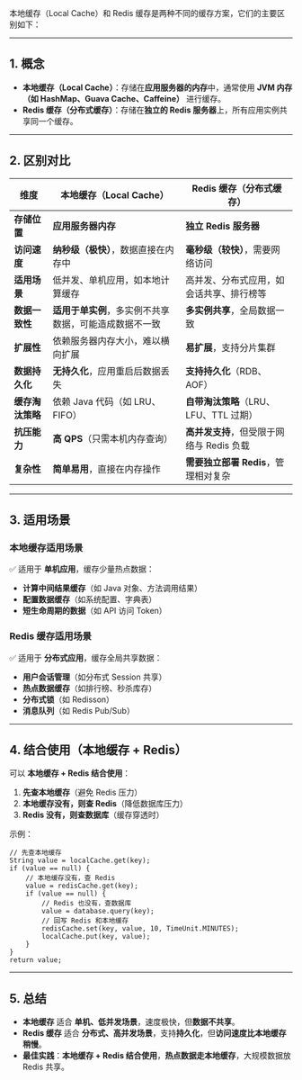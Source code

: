 本地缓存（Local Cache）和 Redis 缓存是两种不同的缓存方案，它们的主要区别如下：

------

## **1. 概念**

- **本地缓存（Local Cache）**：存储在**应用服务器的内存**中，通常使用 **JVM 内存（如 HashMap、Guava Cache、Caffeine）** 进行缓存。
- **Redis 缓存（分布式缓存）**：存储在**独立的 Redis 服务器**上，所有应用实例共享同一个缓存。

------

## **2. 区别对比**

| 维度             | 本地缓存（Local Cache）                                | Redis 缓存（分布式缓存）                  |
| ---------------- | ------------------------------------------------------ | ----------------------------------------- |
| **存储位置**     | **应用服务器内存**                                     | **独立 Redis 服务器**                     |
| **访问速度**     | **纳秒级（极快）**，数据直接在内存中                   | **毫秒级（较快）**，需要网络访问          |
| **适用场景**     | 低并发、单机应用，如本地计算缓存                       | 高并发、分布式应用，如会话共享、排行榜等  |
| **数据一致性**   | **适用于单实例**，多实例不共享数据，可能造成数据不一致 | **多实例共享**，全局数据一致              |
| **扩展性**       | 依赖服务器内存大小，难以横向扩展                       | **易扩展**，支持分片集群                  |
| **数据持久化**   | **无持久化**，应用重启后数据丢失                       | **支持持久化**（RDB、AOF）                |
| **缓存淘汰策略** | 依赖 Java 代码（如 LRU、FIFO）                         | **自带淘汰策略**（LRU、LFU、TTL 过期）    |
| **抗压能力**     | **高 QPS**（只需本机内存查询）                         | **高并发支持**，但受限于网络与 Redis 负载 |
| **复杂性**       | **简单易用**，直接在内存操作                           | **需要独立部署 Redis**，管理相对复杂      |

------

## **3. 适用场景**

### **本地缓存适用场景**

✅ 适用于 **单机应用**，缓存少量热点数据：

- **计算中间结果缓存**（如 Java 对象、方法调用结果）
- **配置数据缓存**（如系统配置、字典表）
- **短生命周期的数据**（如 API 访问 Token）

### **Redis 缓存适用场景**

✅ 适用于 **分布式应用**，缓存全局共享数据：

- **用户会话管理**（如分布式 Session 共享）
- **热点数据缓存**（如排行榜、秒杀库存）
- **分布式锁**（如 Redisson）
- **消息队列**（如 Redis Pub/Sub）

------

## **4. 结合使用（本地缓存 + Redis）**

可以 **本地缓存 + Redis 结合使用**：

1. **先查本地缓存**（避免 Redis 压力）
2. **本地缓存没有，则查 Redis**（降低数据库压力）
3. **Redis 没有，则查数据库**（缓存穿透时）

示例：

```
// 先查本地缓存
String value = localCache.get(key);
if (value == null) {
    // 本地缓存没有，查 Redis
    value = redisCache.get(key);
    if (value == null) {
        // Redis 也没有，查数据库
        value = database.query(key);
        // 回写 Redis 和本地缓存
        redisCache.set(key, value, 10, TimeUnit.MINUTES);
        localCache.put(key, value);
    }
}
return value;
```

------

## **5. 总结**

- **本地缓存** 适合 **单机、低并发场景**，速度极快，但**数据不共享**。
- **Redis 缓存** 适合 **分布式、高并发场景**，支持**持久化**，但**访问速度比本地缓存稍慢**。
- **最佳实践**：**本地缓存 + Redis 结合使用**，**热点数据走本地缓存**，大规模数据放 Redis 共享。